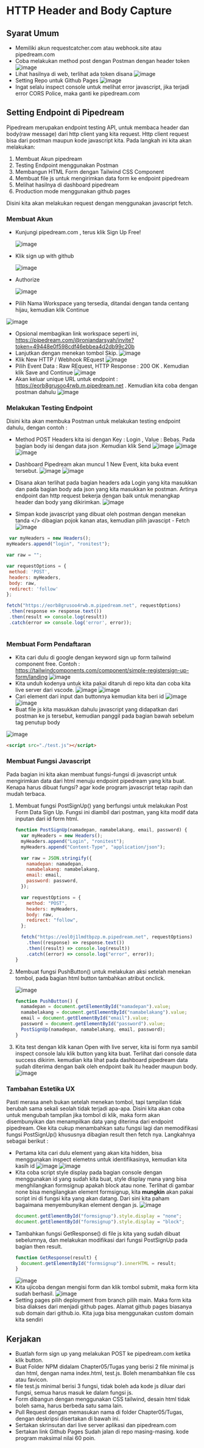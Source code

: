 # HTTP Header and Body Capture

## Syarat Umum

- Memiliki akun requestcatcher.com atau webhook.site atau pipedream.com
- Coba melakukan method post dengan Postman dengan header token
  ![image](https://user-images.githubusercontent.com/15622730/221462872-1866c9e2-2a88-4cdf-8fda-470651baf267.png)
- Lihat hasilnya di web, terlihat ada token disana
  ![image](https://user-images.githubusercontent.com/15622730/221463069-76ea716f-3445-4a4c-b312-a77031261782.png)
- Setting Repo untuk Github Pages
  ![image](https://user-images.githubusercontent.com/15622730/221463244-450beb88-2c85-48ae-9e3a-caa6742cbed5.png)
- Ingat selalu inspect console untuk melihat error javascript, jika terjadi error CORS Police, maka ganti ke pipedream.com

## Setting Endpoint di Pipedream

Pipedream merupakan endpoint testing API, untuk membaca header dan body(raw message) dari http client yang kita request. Http client request bisa dari postman maupun kode javascript kita. Pada langkah ini kita akan melakukan:

1. Membuat Akun pipedream
2. Testing Endpoint menggunakan Postman
3. Membangun HTML Form dengan Tailwind CSS Component
4. Membuat file js untuk mengirimkan data form ke endpoint pipedream
5. Melihat hasilnya di dashboard pipedream
6. Production mode menggunakan github pages

Disini kita akan melakukan request dengan menggunakan javascript fetch.

### Membuat Akun

- Kunjungi pipedream.com , terus klik Sign Up Free!

  ![image](https://user-images.githubusercontent.com/11188109/220200037-5f556ae6-3bd6-4aa3-9869-00c1d119bb51.png)

- Klik sign up with github

  ![image](https://user-images.githubusercontent.com/15622730/221463386-0cd765b3-7fd2-4b0b-98bc-2fc937d75ec1.png)

- Authorize

  ![image](https://user-images.githubusercontent.com/15622730/221463386-0cd765b3-7fd2-4b0b-98bc-2fc937d75ec1.png)

- Pilih Nama Workspace yang tersedia, ditandai dengan tanda centang hijau, kemudian klik Continue

![image](https://user-images.githubusercontent.com/15622730/221463488-bbed03f2-da3b-46a0-8fbe-dfefeacd3a5c.png)

- Opsional membagikan link workspace seperti ini, https://pipedream.com/@roniandarsyah/invite?token=49448e0f598cdf46ebbea4d2db99c20b
- Lanjutkan dengan menekan tombol Skip.
  ![image](https://user-images.githubusercontent.com/15622730/221463630-bd85c35b-75f5-497b-879c-f4c8749cdc06.png)
- Klik New HTTP / Webhook REquest
 ![image](https://user-images.githubusercontent.com/15622730/227658570-264476fa-11e8-4224-86db-f8fb8d3061f5.png)
- Pilih Event Data : Raw REquest, HTTP Response : 200 OK . Kemudian klik Save and Continue
  ![image](https://user-images.githubusercontent.com/11188109/220201352-08e86d50-0b57-4bb9-98f5-b6ff3d09d420.png)
- Akan keluar unique URL untuk endpoint : https://eorb8grusoo4rwb.m.pipedream.net . Kemudian kita coba dengan postman dahulu
  ![image](https://user-images.githubusercontent.com/15622730/227658797-44d47c71-ac0a-41cc-8274-f40f950b28b6.png)

### Melakukan Testing Endpoint

Disini kita akan membuka Postman untuk melakukan testing endpoint dahulu, dengan contoh :

- Method POST Headers kita isi dengan Key : Login , Value : Bebas. Pada bagian body isi dengan data json .Kemudian klik Send
  ![image](https://user-images.githubusercontent.com/15622730/221464077-bd145dde-fd1c-422d-aade-9d1fe18f8452.png)
  ![image](https://user-images.githubusercontent.com/15622730/221464677-6b2f43b3-0e6c-4898-92d9-a2246b0b062d.png)
  ![image](https://user-images.githubusercontent.com/15622730/227659176-723cd798-fa6b-4779-b9ad-d6934d854628.png)
  
- Dashboard Pipedream akan muncul 1 New Event, kita buka event tersebut.
  ![image](https://user-images.githubusercontent.com/11188109/220201839-cf090239-88eb-4506-8d4c-a0e57b68b4f6.png)
  ![image](https://user-images.githubusercontent.com/11188109/220201921-6e223896-90cf-4442-b242-7eba8b433aab.png)
- Disana akan terlihat pada bagian headers ada Login yang kita masukkan dan pada bagian body ada json yang kita masukkan ke postman. Artinya endpoint dan http request bekerja dengan baik untuk menangkap header dan body yang dikirimkan.
  ![image](https://user-images.githubusercontent.com/15622730/227659668-73df7823-e90e-4a1e-9b0d-dfe87c97e57a.png)
- Simpan kode javascript yang dibuat oleh postman dengan menekan tanda </> dibagian pojok kanan atas, kemudian pilih javascipt - Fetch
  ![image](https://user-images.githubusercontent.com/15622730/227659720-4aa97a82-b4d1-47bf-b799-df083fd995cd.png)

 ```javascript
  var myHeaders = new Headers();
myHeaders.append("login", "ronitest");

var raw = "";

var requestOptions = {
  method: 'POST',
  headers: myHeaders,
  body: raw,
  redirect: 'follow'
};

fetch("https://eorb8grusoo4rwb.m.pipedream.net", requestOptions)
  .then(response => response.text())
  .then(result => console.log(result))
  .catch(error => console.log('error', error));
  
  ```



### Membuat Form Pendaftaran

- Kita cari dulu di google dengan keyword sign up form tailwind component free. Contoh : https://tailwindcomponents.com/component/simple-registersign-up-form/landing
  ![image](https://user-images.githubusercontent.com/11188109/220203961-34229f29-9cce-4352-b158-bcf7ad55b6bc.png)
- Kita unduh kodenya untuk kita pakai ditaruh di repo kita dan coba kita live server dari vscode.
  ![image](https://user-images.githubusercontent.com/11188109/220204497-5616ba02-aa69-4126-bec0-6dba44c676be.png)
  ![image](https://user-images.githubusercontent.com/11188109/220204556-19245b9f-6f50-47fb-a29c-700e17196bf9.png)
- Cari element dari input dan buttonnya kemudian kita beri id
  ![image](https://user-images.githubusercontent.com/11188109/220205296-cdc9453b-58dd-4727-9d77-c5c250d3bb00.png)
  ![image](https://user-images.githubusercontent.com/11188109/220205510-205c1381-073b-451f-b29c-ede13072c333.png)
- Buat file js kita masukkan dahulu javascript yang didapatkan dari postman ke js tersebut, kemudian panggil pada bagian bawah sebelum tag penutup body


![image](https://user-images.githubusercontent.com/15622730/227661615-1805011e-af9f-4838-892a-42eaab2a64d9.png)

  ```html
  <script src="./test.js"></script>
  ```

### Membuat Fungsi Javascript

Pada bagian ini kita akan membuat fungsi-fungsi di javascript untuk mengirimkan data dari html menuju endpoint pipedream yang kita buat. Kenapa harus dibuat fungsi? agar kode program javascript tetap rapih dan mudah terbaca.

1. Membuat fungsi PostSignUp() yang berfungsi untuk melakukan Post Form Data Sign Up. Fungsi ini diambil dari postman, yang kita modif data inputan dari id form html.

   ```javascript
   function PostSignUp(namadepan, namabelakang, email, password) {
     var myHeaders = new Headers();
     myHeaders.append("Login", "ronitest");
     myHeaders.append("Content-Type", "application/json");

     var raw = JSON.stringify({
       namadepan: namadepan,
       namabelakang: namabelakang,
       email: email,
       password: password,
     });

     var requestOptions = {
       method: "POST",
       headers: myHeaders,
       body: raw,
       redirect: "follow",
     };

     fetch("https://eol0j1lmdtbpzp.m.pipedream.net", requestOptions)
       .then((response) => response.text())
       .then((result) => console.log(result))
       .catch((error) => console.log("error", error));
   }
   ```

2. Membuat fungsi PushButton() untuk melakukan aksi setelah menekan tombol, pada bagian html button tambahkan atribut onclick.

   ![image](https://user-images.githubusercontent.com/11188109/220208507-0d5cb2cc-4979-410c-a3e0-a804caa732c4.png)

   ```javascript
   function PushButton() {
     namadepan = document.getElementById("namadepan").value;
     namabelakang = document.getElementById("namabelakang").value;
     email = document.getElementById("email").value;
     password = document.getElementById("password").value;
     PostSignUp(namadepan, namabelakang, email, password);
   }
   ```

3. Kita test dengan klik kanan Open with live server, kita isi form nya sambil inspect console lalu klik button yang kita buat. Terlihat dari console data success dikirim. kemudian kita lihat pada dashboard pipedream data sudah diterima dengan baik oleh endpoint baik itu header maupun body.
   ![image](https://user-images.githubusercontent.com/11188109/220209051-34a4982b-9a50-4e7f-8283-760948abfc15.png)


### Tambahan Estetika UX

Pasti merasa aneh bukan setelah menekan tombol, tapi tampilan tidak berubah sama sekali seolah tidak terjadi apa-apa. Disini kita akan coba untuk mengubah tampilan jika tombol di klik, maka form akan disembunyikan dan menampilkan data yang diterima dari endpoint pipedream. Oke kita cukup menambahkan satu fungsi lagi dan memodifikasi fungsi PostSignUp() khususnya dibagian result then fetch nya. Langkahnya sebagai berikut :

- Pertama kita cari dulu element yang akan kita hidden, bisa menggunakan inspect elemetns untuk identifikasinya, kemudian kita kasih id
  ![image](https://user-images.githubusercontent.com/11188109/220210224-290cb494-de07-4eb4-b403-5c21204f3a7a.png)
  ![image](https://user-images.githubusercontent.com/11188109/220210342-a81493b4-453b-4cd1-a526-3ca1092f6ebc.png)
- Kita coba script style display pada bagian console dengan menggunakan id yang sudah kita buat, style display mana yang bisa menghilangkan formsignup apakah block atau none. Terlihat di gambar none bisa mengilangkan element formsignup, kita **mungkin** akan pakai script ini di fungsi kita yang akan datang. Dari sini kita paham bagaimana menyembunyikan element dengan js.
  ![image](https://user-images.githubusercontent.com/11188109/220210618-3961fe64-a413-4320-86e7-cdfafe640c50.png)
  ```javascript
  document.getElementById("formsignup").style.display = "none";
  document.getElementById("formsignup").style.display = "block";
  ```
- Tambahkan fungsi GetResponse() di file js kita yang sudah dibuat sebelumnya, dan melakukan modifikasi dari fungsi PostSignUp pada bagian then result.
  ```javascript
  function GetResponse(result) {
    document.getElementById("formsignup").innerHTML = result;
  }
  ```
  ![image](https://user-images.githubusercontent.com/11188109/220211123-eb372a58-7507-4bd8-b54f-2f18f50d5dd9.png)
- Kita ujicoba dengan mengisi form dan klik tombol submit, maka form kita sudah berhasil.
  ![image](https://user-images.githubusercontent.com/11188109/220211272-70eaa594-504c-40f9-9b96-633bf9f9e676.png)
- Setting pages pilih deployment from branch pilih main. Maka form kita bisa diakses dari menjadi github pages. Alamat github pages biasanya sub domain dari github.io. Kita juga bisa menggunakan custom domain kita sendiri


## Kerjakan

* Buatlah form sign up yang melakukan POST ke pipedream.com ketika klik button.
* Buat Folder NPM didalam Chapter05/Tugas yang berisi 2 file minimal js dan html, dengan nama index.html, test.js. Boleh menambahkan file css atau favicon.
* file test.js minimal berisi 3 fungsi, tidak boleh ada kode js diluar dari fungsi, semua harus masuk ke dalam fungsi js.
* Form dibangun dengan menggunakan CSS tailwind, desain html tidak boleh sama, harus berbeda satu sama lain.
* Pull Request dengan memasukan nama di folder Chapter05/Tugas, dengan deskripsi disertakan di bawah ini.
* Sertakan skrinsutan dari live server aplikasi dan pipedream.com
* Sertakan link Github Pages Sudah jalan di repo masing-masing. kode program maksimal nilai 60 poin.

